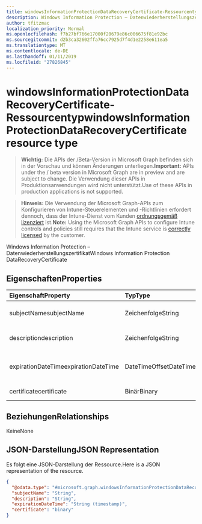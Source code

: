 ```yaml
---
title: windowsInformationProtectionDataRecoveryCertificate-Ressourcentyp
description: Windows Information Protection – Datenwiederherstellungszertifikat
author: tfitzmac
localization_priority: Normal
ms.openlocfilehash: f7b27bf766e17000f20679e86c006675f81e92bc
ms.sourcegitcommit: d2b3ca32602ffa76cc7925d7f4d1e2258e611ea5
ms.translationtype: MT
ms.contentlocale: de-DE
ms.lasthandoff: 01/11/2019
ms.locfileid: "27826845"
---
```

# <a name="windowsinformationprotectiondatarecoverycertificate-resource-type"></a><span data-ttu-id="e9ab9-103">windowsInformationProtectionDataRecoveryCertificate-Ressourcentyp</span><span class="sxs-lookup"><span data-stu-id="e9ab9-103">windowsInformationProtectionDataRecoveryCertificate resource type</span></span>

> <span data-ttu-id="e9ab9-104">**Wichtig:** Die APIs der /Beta-Version in Microsoft Graph befinden sich in der Vorschau und können Änderungen unterliegen.</span><span class="sxs-lookup"><span data-stu-id="e9ab9-104">**Important:** APIs under the / beta version in Microsoft Graph are in preview and are subject to change.</span></span> <span data-ttu-id="e9ab9-105">Die Verwendung dieser APIs in Produktionsanwendungen wird nicht unterstützt.</span><span class="sxs-lookup"><span data-stu-id="e9ab9-105">Use of these APIs in production applications is not supported.</span></span>

> <span data-ttu-id="e9ab9-106">**Hinweis:** Die Verwendung der Microsoft Graph-APIs zum Konfigurieren von Intune-Steuerelementen und -Richtlinien erfordert dennoch, dass der Intune-Dienst vom Kunden [ordnungsgemäß lizenziert](https://go.microsoft.com/fwlink/?linkid=839381) ist.</span><span class="sxs-lookup"><span data-stu-id="e9ab9-106">**Note:** Using the Microsoft Graph APIs to configure Intune controls and policies still requires that the Intune service is [correctly licensed](https://go.microsoft.com/fwlink/?linkid=839381) by the customer.</span></span>

<span data-ttu-id="e9ab9-107">Windows Information Protection – Datenwiederherstellungszertifikat</span><span class="sxs-lookup"><span data-stu-id="e9ab9-107">Windows Information Protection DataRecoveryCertificate</span></span>
## <a name="properties"></a><span data-ttu-id="e9ab9-108">Eigenschaften</span><span class="sxs-lookup"><span data-stu-id="e9ab9-108">Properties</span></span>
|<span data-ttu-id="e9ab9-109">Eigenschaft</span><span class="sxs-lookup"><span data-stu-id="e9ab9-109">Property</span></span>|<span data-ttu-id="e9ab9-110">Typ</span><span class="sxs-lookup"><span data-stu-id="e9ab9-110">Type</span></span>|<span data-ttu-id="e9ab9-111">Beschreibung</span><span class="sxs-lookup"><span data-stu-id="e9ab9-111">Description</span></span>|
|:---|:---|:---|
|<span data-ttu-id="e9ab9-112">subjectName</span><span class="sxs-lookup"><span data-stu-id="e9ab9-112">subjectName</span></span>|<span data-ttu-id="e9ab9-113">Zeichenfolge</span><span class="sxs-lookup"><span data-stu-id="e9ab9-113">String</span></span>|<span data-ttu-id="e9ab9-114">Antragstellername des Datenwiederherstellungszertifikats</span><span class="sxs-lookup"><span data-stu-id="e9ab9-114">Data recovery Certificate subject name</span></span>|
|<span data-ttu-id="e9ab9-115">description</span><span class="sxs-lookup"><span data-stu-id="e9ab9-115">description</span></span>|<span data-ttu-id="e9ab9-116">Zeichenfolge</span><span class="sxs-lookup"><span data-stu-id="e9ab9-116">String</span></span>|<span data-ttu-id="e9ab9-117">Beschreibung des Datenwiederherstellungszertifikats</span><span class="sxs-lookup"><span data-stu-id="e9ab9-117">Data recovery Certificate description</span></span>|
|<span data-ttu-id="e9ab9-118">expirationDateTime</span><span class="sxs-lookup"><span data-stu-id="e9ab9-118">expirationDateTime</span></span>|<span data-ttu-id="e9ab9-119">DateTimeOffset</span><span class="sxs-lookup"><span data-stu-id="e9ab9-119">DateTimeOffset</span></span>|<span data-ttu-id="e9ab9-120">Ablaufdatum des Datenwiederherstellungszertifikats</span><span class="sxs-lookup"><span data-stu-id="e9ab9-120">Data recovery Certificate expiration datetime</span></span>|
|<span data-ttu-id="e9ab9-121">certificate</span><span class="sxs-lookup"><span data-stu-id="e9ab9-121">certificate</span></span>|<span data-ttu-id="e9ab9-122">Binär</span><span class="sxs-lookup"><span data-stu-id="e9ab9-122">Binary</span></span>|<span data-ttu-id="e9ab9-123">Datenwiederherstellungszertifikat</span><span class="sxs-lookup"><span data-stu-id="e9ab9-123">Data recovery Certificate</span></span>|

## <a name="relationships"></a><span data-ttu-id="e9ab9-124">Beziehungen</span><span class="sxs-lookup"><span data-stu-id="e9ab9-124">Relationships</span></span>
<span data-ttu-id="e9ab9-125">Keine</span><span class="sxs-lookup"><span data-stu-id="e9ab9-125">None</span></span>
## <a name="json-representation"></a><span data-ttu-id="e9ab9-126">JSON-Darstellung</span><span class="sxs-lookup"><span data-stu-id="e9ab9-126">JSON Representation</span></span>
<span data-ttu-id="e9ab9-127">Es folgt eine JSON-Darstellung der Ressource.</span><span class="sxs-lookup"><span data-stu-id="e9ab9-127">Here is a JSON representation of the resource.</span></span>
<!-- {
  "blockType": "resource",
  "@odata.type": "microsoft.graph.windowsInformationProtectionDataRecoveryCertificate"
}
-->
``` json
{
  "@odata.type": "#microsoft.graph.windowsInformationProtectionDataRecoveryCertificate",
  "subjectName": "String",
  "description": "String",
  "expirationDateTime": "String (timestamp)",
  "certificate": "binary"
}
```





